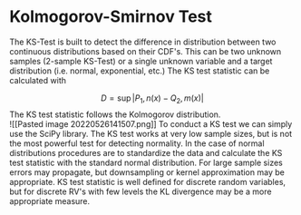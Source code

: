 # Kolmogorov-Smirnov Test
The KS-Test is built to detect the difference in distribution between two continuous distributions based on their CDF's. This can be two unknown samples (2-sample KS-Test) or a single unknown variable and a target distribution (i.e. normal, exponential, etc.) The KS test statistic can be calculated with 

$$D=\sup |P_1,n(x) - Q_2,m(x)|$$
The KS test statistic follows the Kolmogorov distribution.   
![[Pasted image 20220526141507.png]]
To conduct a KS test we can simply use the SciPy library. The KS test works at very low sample sizes, but is not the most powerful test for detecting normality. In the case of normal distributions procedures are to standardize the data and calculate the KS test statistic with the standard normal distribution. For large sample sizes errors may propagate, but downsampling or kernel approximation may be appropriate. KS test statistic is well defined for discrete random variables, but for discrete RV's with few levels the KL divergence may be a more appropriate measure. 
